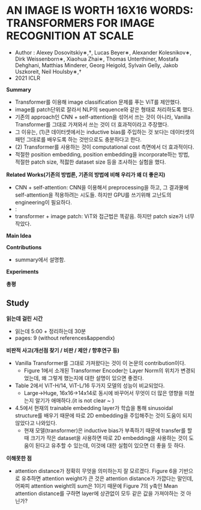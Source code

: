 # AN IMAGE IS WORTH 16X16 WORDS: TRANSFORMERS FOR IMAGE RECOGNITION AT SCALE
- Author : Alexey Dosovitskiy∗,†, Lucas Beyer∗, Alexander Kolesnikov∗, Dirk Weissenborn∗, Xiaohua Zhai∗, Thomas Unterthiner, Mostafa Dehghani, Matthias Minderer, Georg Heigold, Sylvain Gelly, Jakob Uszkoreit, Neil Houlsby∗,†
- 2021 ICLR

**Summary**
- Transformer를 이용해 image classification 문제를 푸는 ViT를 제안했다.
- image를 patch단위로 잘라서 NLP의 sequence와 같은 형태로 처리하도록 했다.
- 기존의 approach인 CNN + self-attention을 섞어서 쓰는 것이 아니라, Vanilla Transformer를 그대로 가져와서 쓰는 것이 더 효과적이라고 주장했다.
- 그 이유는, (1)큰 데이터셋에서는 inductive bias를 주입하는 것 보다는 데이터셋의 패턴 그대로를 배우도록 하는 것만으로도 충분하다고 한다.
- (2) Transformer를 사용하는 것이 computational cost 측면에서 더 효과적이다.
- 적절한 position embedding, position embedding을 incorporate하는 방법, 적절한 patch size, 적젏한 dataset size 등을 조사하는 실험을 했다.

**Related Works(기존의 방법론, 기존의 방법에 비해 우리가 왜 더 좋은지)**
- CNN + self-attention: CNN을 이용해서 preprocessing을 하고, 그 결과물에 self-attention을 적용하려는 시도들. 하지만 GPU를 쓰기위해 고난도의 engineering이 필요하다.
- : 
- transformer + image patch: ViT와 접근법은 똑같음. 하지만 patch size가 너무 작았다.

**Main Idea**


**Contributions**
- summary에서 설명함.

**Experiments**


**총평**


## Study

**읽는데 걸린 시간**
- 읽는데 5:00 + 정리하는데 30분
- pages: 9 (without references&appendix)

**비판적 사고(개선점 찾기 / 비판 / 제안 / 향후연구 등)**
- Vanilla Transformer를 그대로 가져왔다는 것이 이 논문의 contribution이다.
  - Figure 1에서 소개된 Transformer Encoder는 Layer Norm의 위치가 변경되었는데, 왜 그렇게 했는지에 대한 설명이 있으면 좋겠다.
- Table 2에서 ViT-H/14, ViT-L/16 두가지 모델의 성능이 비교되었다.
  - Large->Huge, 16x16->14x14로 동시에 바꾸어서 무엇이 더 많은 영향을 미쳤는지 알기가 애매하다.(it is not clear ~ )
- 4.5에서 현재의 trainable embedding layer가 학습을 통해 sinusoidal structure를 배우기 때문에 따로 2D embedding을 주입해주는 것이 도움이 되지 않았다고 나와있다.
  - 현재 모델(transformer)은 inductive bias가 부족하기 때문에 transfer를 할 때 크기가 작은 dataset을 사용하면 따로 2D embedding을 사용하는 것이 도움이 된다고 유추할 수 있는데, 이것에 대한 실험이 있으면 더 좋을 듯 하다.

**이해못한 점**
- attention distance가 정확히 무엇을 의미하는지 잘 모르겠다. Figure 6을 기반으로 유추하면 attention weight가 큰 것은 attention distance가 가깝다는 말인데, 어짜피 attention weight의 sum은 1이기 때문에 Figure 7의 y축인 Mean attention distance를 구하면 layer에 상관없이 모두 같은 값을 가져야하는 것 아닌가?

